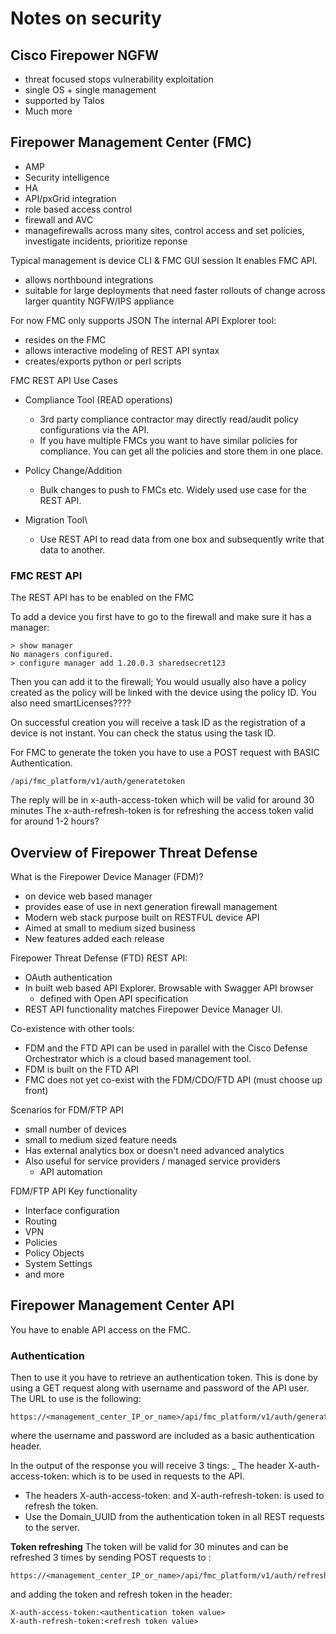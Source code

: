 # Notes on security

## Cisco Firepower NGFW
- threat focused stops vulnerability exploitation
- single OS + single management
- supported by Talos
- Much more

## Firepower Management Center (FMC)
- AMP
- Security intelligence
- HA
- API/pxGrid integration
- role based access control
- firewall and AVC
- managefirewalls across many sites, control access and set policies, investigate incidents, prioritize reponse

Typical management is device CLI & FMC GUI session
It enables FMC API.
- allows northbound integrations
- suitable for large deployments that need faster rollouts of change across larger quantity NGFW/IPS appliance

For now FMC only supports JSON
The internal API Explorer tool:
- resides on the FMC
- allows interactive modeling of REST API syntax
- creates/exports python or perl scripts

FMC REST API Use Cases
- Compliance Tool (READ operations)
  - 3rd party compliance contractor may directly read/audit policy configurations via the API.
  - If you have multiple FMCs you want to have similar policies for compliance. You can get all the policies and store them in one place.

- Policy Change/Addition
  - Bulk changes to push to FMCs etc. Widely used use case for the REST API.
  
- Migration Tool\
  - Use REST API to read data from one box and subsequently write that data to another. 


### FMC REST API
The REST API has to be enabled on the FMC

To add a device you first have to go to the firewall and make sure it has a manager:
```
> show manager
No managers configured.
> configure manager add 1.20.0.3 sharedsecret123
```

Then you can add it  to the firewall;
You would usually also have a policy created as the policy will be linked with the device using the policy ID.
You also need smartLicenses????

On successful creation you will receive a task ID as the registration of a device is not instant.
You can check the status using the task ID.

For FMC to generate the token you have to use a POST request with BASIC Authentication.
```
/api/fmc_platform/v1/auth/generatetoken
```
The reply will be in x-auth-access-token which will be valid for around 30 minutes
The x-auth-refresh-token is for refreshing the access token valid for around 1-2 hours?

## Overview of Firepower Threat Defense

What is the Firepower Device Manager (FDM)?
- on device web based manager
- provides ease of use in next generation firewall management
- Modern web stack purpose built on RESTFUL device API
- Aimed at small to medium sized business
- New features added each release

Firepower Threat Defense (FTD) REST API:
- OAuth authentication
- In built web based API Explorer. Browsable with Swagger API browser
  - defined with Open API specification
- REST API functionality matches Firepower Device Manager UI.

Co-existence with other tools:
- FDM and the FTD API can be used in parallel with the Cisco Defense Orchestrator which is a cloud based management tool.
- FDM is built on the FTD API
- FMC does not yet co-exist with the FDM/CDO/FTD API (must choose up front)

Scenarios for FDM/FTP API
- small number of devices
- small to medium sized feature needs
- Has external analytics box or doesn't need advanced analytics
- Also useful for service providers / managed service providers
  - API automation

FDM/FTP API Key functionality
- Interface configuration
- Routing
- VPN
- Policies
- Policy Objects
- System Settings
- and more

## Firepower Management Center API
You have to enable API access on the FMC.

### Authentication
Then to use it you have to retrieve an authentication token. This is done by using a GET request along with username and password of the API user. The URL to use is the following:
```
https://<management_center_IP_or_name>/api/fmc_platform/v1/auth/generatetoken
```
where the username and password are included as a basic authentication header.

In the output of the response you will receive 3 tings:
_ The header X-auth-access-token:<authentication token value> which is to be used in requests to the API.
- The headers X-auth-access-token:<authentication token value> and X-auth-refresh-token:<refresh token value> is used to refresh the token.
- Use the Domain_UUID from the authentication token in all REST requests to the server.

**Token refreshing**
The token will be valid for 30 minutes and can be refreshed 3 times by sending POST requests to :
```
https://<management_center_IP_or_name>/api/fmc_platform/v1/auth/refreshtoken
```
and adding the token and refresh token in the header:
```
X-auth-access-token:<authentication token value>
X-auth-refresh-token:<refresh token value>
```











